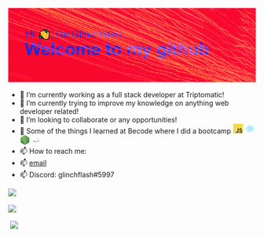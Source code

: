 <img src="https://github.com/glinchflash/glinchflash/blob/main/GithubHeader.jpg">


- 🔭 I’m currently working as a full stack developer at Triptomatic!
- 🌱 I’m currently trying to improve my knowledge on anything web developer related!
- 👯 I’m looking to collaborate or any opportunities!
- 🎁 Some of the things I learned at Becode where I did a bootcamp
<code><img height="20" src="https://raw.githubusercontent.com/github/explore/80688e429a7d4ef2fca1e82350fe8e3517d3494d/topics/javascript/javascript.png"></code>
<code><img height="20" src="https://raw.githubusercontent.com/github/explore/80688e429a7d4ef2fca1e82350fe8e3517d3494d/topics/react/react.png"></code>
<code><img height="20" src="https://raw.githubusercontent.com/github/explore/80688e429a7d4ef2fca1e82350fe8e3517d3494d/topics/nodejs/nodejs.png"></code>
<code><img height="20" src="https://raw.githubusercontent.com/github/explore/80688e429a7d4ef2fca1e82350fe8e3517d3494d/topics/mysql/mysql.png"></code>
- 📫 How to reach me:
- 📫 [email](mailto:glenn.olemans@hotmail.com)
- 📫 Discord: glinchflash#5997


<p align="left">
<img src="https://github-readme-stats.vercel.app/api?username=glinchflash&&show_icons=true&title_color=ff2d00&icon_color=ff2d00&text_color=ff2d00&bg_color=100c0b">
 
  <img 
    width="49%"
    src="http://github-readme-streak-stats.herokuapp.com?user=glinchflash&border=e4e2e2&theme=radical" />  
</p>
<p align="left">
  <img width="63%" src='https://svgshare.com/i/_Tx.svg' title='' />
  <img width="35%" src="https://github-readme-stats.vercel.app/api/top-langs/?username=glinchflash&layout=compact&theme=radical" /> 
</p>
